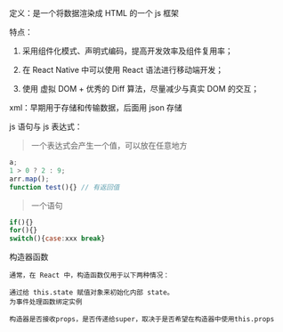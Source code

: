 定义：是一个将数据渲染成 HTML 的一个 js 框架

特点：

1. 采用组件化模式、声明式编码，提高开发效率及组件复用率；

2. 在 React Native 中可以使用 React 语法进行移动端开发；

3. 使用 虚拟 DOM + 优秀的 Diff 算法，尽量减少与真实 DOM 的交互；

xml：早期用于存储和传输数据，后面用 json 存储

js 语句与 js 表达式：

> 一个表达式会产生一个值，可以放在任意地方

```js
a;
1 > 0 ? 2 : 9;
arr.map();
function test(){} // 有返回值
```

> 一个语句

```javascript
if(){}
for(){}
switch(){case:xxx break}
```

构造器函数

```
通常，在 React 中，构造函数仅用于以下两种情况：

通过给 this.state 赋值对象来初始化内部 state。
为事件处理函数绑定实例

构造器是否接收props，是否传递给super，取决于是否希望在构造器中使用this.props
```